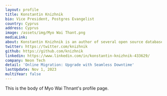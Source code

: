 ```yaml
---
layout: profile
title: Konstantin Knizhnik
bio: Vice President, Postgres Evangelist
country: Cyprus 
address: Cyprus 
image: /assets/img/Myo Wai Thant.png
mediaLink: 
about: Konstantin Knizhnik is an author of several open source database products, such as GigaBASE, FastDB, GOODS, POST++, Consus.Konstnatin has started work in system software area since 90-th. He combined work in commercial software companies (such as Digital, TogetherSoft, Borland, SciDB, McObject) with development of own free open source products (available at www.garret.ru). He is also author of several articles about memory management and databases for embedded systems. Involving in so many projects and four children leave not so much time for other hobbies. But he likes biking, rafting, mountain trekking ...
twitter: https://twitter.com/knizhnik
github: https://github.com/knizhnik
linkedin: https://www.linkedin.com/in/konstantin-knizhnik-433629/
company: Neon Tech
detail: 'Online Migration: Upgrade with Seamless Downtime'
lastUpdate: Nov 1, 2023
multiYear: false
---
```


This is the body of Myo Wai Thnant's profile page.